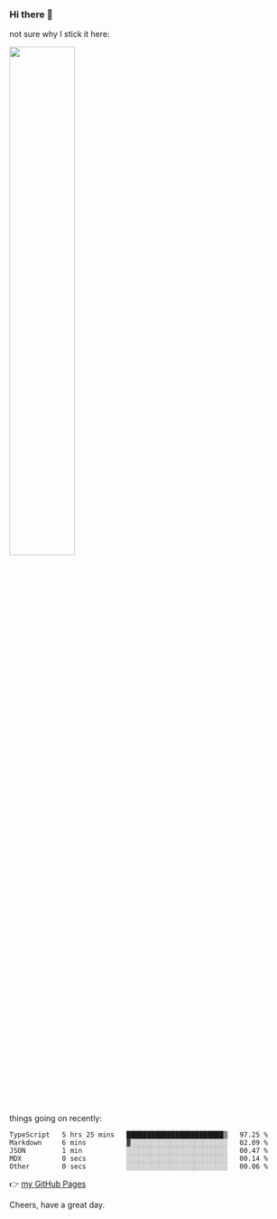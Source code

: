 ### Hi there 👋

not sure why I stick it here:

[<img width="48%" src="https://github-readme-stats.vercel.app/api?username=ykzhukian&show_icons=true&theme=dracula">](https://github.com/anuraghazra/github-readme-stats)


things going on recently:

<!--START_SECTION:waka-->

```text
TypeScript   5 hrs 25 mins   ████████████████████████▒   97.25 %
Markdown     6 mins          ▓░░░░░░░░░░░░░░░░░░░░░░░░   02.09 %
JSON         1 min           ░░░░░░░░░░░░░░░░░░░░░░░░░   00.47 %
MDX          0 secs          ░░░░░░░░░░░░░░░░░░░░░░░░░   00.14 %
Other        0 secs          ░░░░░░░░░░░░░░░░░░░░░░░░░   00.06 %
```

<!--END_SECTION:waka-->

👉 [my GitHub Pages](https://ykzhukian.github.io)

Cheers, have a great day.

